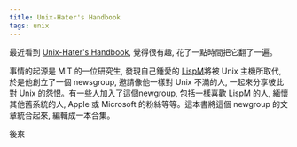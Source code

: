 ```yaml
---
title: Unix-Hater's Handbook
tags: unix
---
```


最近看到 [Unix-Hater's Handbook](http://homes.cs.washington.edu/~weise/unix-haters.html), 覺得很有趣, 花了一點時間把它翻了一遍。

事情的起源是 MIT 的一位研究生, 發現自己鍾愛的 [LispM](http://en.wikipedia.org/wiki/Lisp_machine)將被 Unix 主機所取代, 於是他創立了一個 newsgroup, 邀請像他一樣對 Unix 不滿的人, 一起來分享彼此對 Unix 的怨恨。有一些人加入了這個newgroup, 包括一樣喜歡 LispM 的人, 緬懷其他舊系統的人, Apple 或 Microsoft 的粉絲等等。這本書將這個 newgroup 的文章統合起來, 編輯成一本合集。

後來

